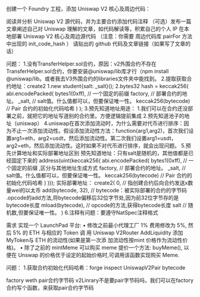 创建一个 Foundry 工程，添加 Uniswap V2 核心及周边代码：

阅读并分析 Uniswap V2 源代码，并为主要合约添加代码注释
（可选）发布一篇文章阐述自己对 Uniswap 理解的文章，如代码解读等，积累自己的个人 IP
在本地部署 Uniswap V2 核心及周边源代码 （注意：你需要 周边代码库 pairFor 方法中出现的 init_code_hash ）
请贴出的 github 代码及文章链接（如果写了文章的话）

问题：
  1.没有TransferHelper.sol合约，原因：v2外围合约不存在TransferHelper.sol合约，你要安装@uniswap/lib库才行（npm install @uniswap/lib。或者我去V3外围合约的libraries文件夹中能找到。
  2.提取获取合约地址：create2
    1.new student{salt: _salt}();
    2.bytes32 hash = keccak256(
        abi.encodePacked(
            bytes1(0xff),  // 一个固定的前缀 
            factory,   // 部署合约的地址。
            _salt,          // salt值。什么值都可以，但要保证唯一性。
            keccak256(bytecode)  //  Pair 合约的初始化代码哈希
        )
    );
  3.预先知道地址用途：
    1.我们可以在合约还没部署之前，就把它的地址写道别的合约里。方便逻辑提前集成
    2.预先知道池子的地址（uniswap）
  4.uniswap在首次添加流动时，为什么需要对代币进行排序：因为不止一次添加流动性。假设添加流动性方法：function(arg1,arg2)，首次我们设置arg1=eth，arg2=usdt，然后添加流动性。第二次我们设置arg1=usdt，arg2=eth，然后添加流动性。这时如果不对代币进行排序，就会出现问题。
  5.预先计算地址和实际部署地址区别
      预先知道地址：只有salt是随机的，其他值都是已经固定下来的
        address(uint(keccak256(
          abi.encodePacked(
              bytes1(0xff),  // 一个固定的前缀 ,区分与其他地址生成方式
              factory,   // 部署合约的地址。
              _salt,          // salt值。什么值都可以，但要保证唯一性。
              keccak256(bytecode)  //  Pair 合约的初始化代码哈希
          )
        )));
      实际部署地址：
        create2(
          0,   // 指创建合约后向合约发送x数量wei的以太币
          add(bytecode, 32),   // bytecode：被实际部署的合约的字节码  .opcode的add方法,将bytecode偏移后32位字节处,因为前32位字节存的是bytecode长度
          mload(bytecode),   // opcode的方法,获得bytecode长度
          salt   // 随机数,但要保证唯一性。
        )
  6.注释有问题：要遵守NatSpec注释格式


需求
  实现一个 LaunchPad 平台:
  • 修改之前最小代理工厂 1% 费用修改为 5%, 然后 5% 的 ETH 与相应的 Token 调
  用 Uniswap V2Router AddLiquidity 添加MyToken与 ETH 的流动性(如果是第一次添
  加流动性按mint 价格作为流动性价格)。
  • 除了之前的 mintMeme 可以购买 meme 提价一个方法: buyMeme(), 以便在 Unswap
  的价格优于设定的起始价格时,可调用该函数实现购买 Meme.

问题：
  1.获取合约初始化代码哈希：forge inspect UniswapV2Pair bytecode


factory weth
pair合约字节码
v2Linrary不是要pair字节码吗，我们可以在factory合约写个函数，来获取pair合约字节码